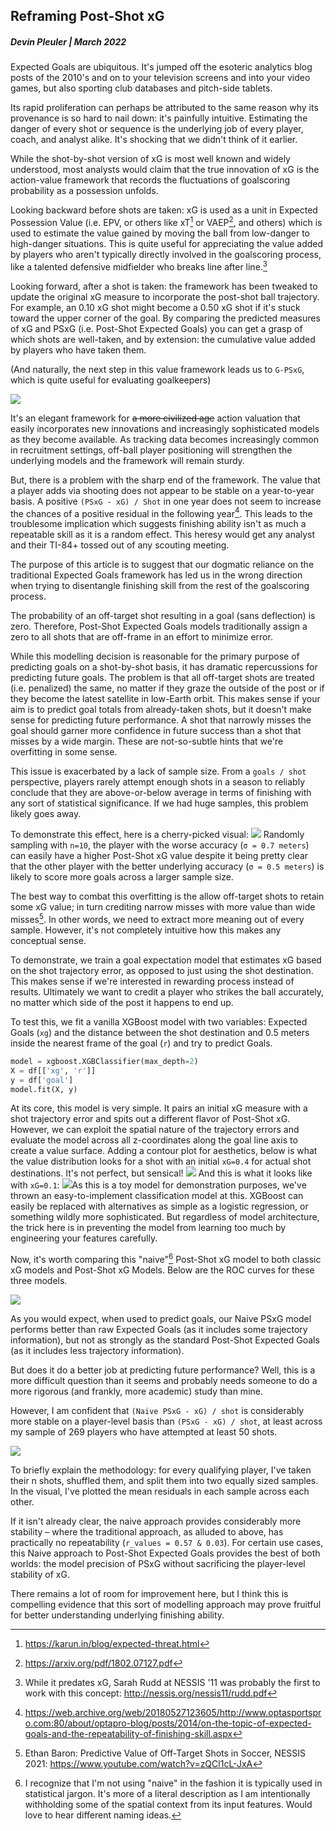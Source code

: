 ## **Reframing Post-Shot xG**

##### **Devin Pleuler | March 2022**

Expected Goals are ubiquitous. It's jumped off the esoteric analytics blog posts of the 2010's and on to your television screens and into your video games, but also sporting club databases and pitch-side tablets. 

Its rapid proliferation can perhaps be attributed to the same reason why its provenance is so hard to nail down: it's painfully intuitive. Estimating the danger of every shot or sequence is the underlying job of every player, coach, and analyst alike. It's shocking that we didn't think of it earlier.

While the shot-by-shot version of xG is most well known and widely understood, most analysts would claim that the true innovation of xG is the action-value framework that records the fluctuations of goalscoring probability as a possession unfolds.

Looking backward before shots are taken: xG is used as a unit in Expected Possession Value (i.e. EPV, or others like xT[^1] or VAEP[^2], and others) which is used to estimate the value gained by moving the ball from low-danger to high-danger situations. This is quite useful for appreciating the value added by players who aren't typically directly involved in the goalscoring process, like a talented defensive midfielder who breaks line after line.[^3] 

[^1]:https://karun.in/blog/expected-threat.html
[^2]: https://arxiv.org/pdf/1802.07127.pdf
[^3]: While it predates xG, Sarah Rudd at NESSIS '11 was probably the first to work with this concept: http://nessis.org/nessis11/rudd.pdf

Looking forward, after a shot is taken: the framework has been tweaked to update the original xG measure to incorporate the post-shot ball trajectory. For example, an 0.10 xG shot might become a 0.50 xG shot if it's stuck toward the upper corner of the goal. By comparing the predicted measures of xG and PSxG (i.e. Post-Shot Expected Goals) you can get a grasp of which shots are well-taken, and by extension: the cumulative value added by players who have taken them.

(And naturally, the next step in this value framework leads us to `G-PSxG`, which is quite useful for evaluating goalkeepers)

![](https://github.com/devinpleuler/research/blob/master/src/xg_value_progression.png)

It's an elegant framework for ~~a more civilized age~~ action valuation that easily incorporates new innovations and increasingly sophisticated models as they become available. As tracking data becomes increasingly common in recruitment settings, off-ball player positioning will strengthen the underlying models and the framework will remain sturdy.

But, there is a problem with the sharp end of the framework. The value that a player adds via shooting does not appear to be stable on a year-to-year basis. A positive `(PSxG - xG) / Shot` in one year does not seem to increase the chances of a positive residual in the following year[^4]. This leads to the troublesome implication which suggests finishing ability isn't as much a repeatable skill as it is a random effect. This heresy would get any analyst and their TI-84+ tossed out of any scouting meeting.

[^4]: https://web.archive.org/web/20180527123605/http://www.optasportspro.com:80/about/optapro-blog/posts/2014/on-the-topic-of-expected-goals-and-the-repeatability-of-finishing-skill.aspx

The purpose of this article is to suggest that our dogmatic reliance on the traditional Expected Goals framework has led us in the wrong direction when trying to disentangle finishing skill from the rest of the goalscoring process.

The probability of an off-target shot resulting in a goal (sans deflection) is zero. Therefore, Post-Shot Expected Goals models traditionally assign a zero to all shots that are off-frame in an effort to minimize error.

While this modelling decision is reasonable for the primary purpose of predicting goals on a shot-by-shot basis, it has dramatic repercussions for predicting future goals. The problem is that all off-target shots are treated (i.e. penalized) the same, no matter if they graze the outside of the post or if they become the latest satellite in low-Earth orbit. This makes sense if your aim is to predict goal totals from already-taken shots, but it doesn't make sense for predicting future performance. A shot that narrowly misses the goal should garner more confidence in future success than a shot that misses by a wide margin. These are not-so-subtle hints that we're overfitting in some sense.

This issue is exacerbated by a lack of sample size. From a `goals / shot` perspective,  players rarely attempt enough shots in a season to reliably conclude that they are above-or-below average in terms of finishing with any sort of statistical significance. If we had huge samples, this problem likely goes away.

To demonstrate this effect, here is a cherry-picked visual:
![](https://github.com/devinpleuler/research/blob/master/src/example.png)
Randomly sampling with `n=10`, the player with the worse accuracy (`σ = 0.7 meters`) can easily have a higher Post-Shot xG value despite it being pretty clear that the other player with the better underlying accuracy (`σ = 0.5 meters`) is likely to score more goals across a larger sample size.

The best way to combat this overfitting is the allow off-target shots to retain some xG value; in turn crediting narrow misses with more value than wide misses[^5]. In other words, we need to extract more meaning out of every sample. However, it's not completely intuitive how this makes any conceptual sense.

[^5]: Ethan Baron: Predictive Value of Off-Target Shots in Soccer, NESSIS 2021: https://www.youtube.com/watch?v=zQCl1cL-JxA

To demonstrate, we train a goal expectation model that estimates xG based on the shot trajectory error, as opposed to just using the shot destination. This makes sense if we're interested in rewarding process instead of results. Ultimately we want to credit a player who strikes the ball accurately, no matter which side of the post it happens to end up.

To test this, we fit a vanilla XGBoost model with two variables: Expected Goals (`xg`) and the distance between the shot destination and 0.5 meters inside the nearest frame of the goal (`r`) and try to predict Goals.

```python
model = xgboost.XGBClassifier(max_depth=2)
X = df[['xg', 'r']]
y = df['goal']
model.fit(X, y)
```

At its core, this model is very simple. It pairs an initial xG measure with a shot trajectory error and spits out a different flavor of Post-Shot xG. However, we can exploit the spatial nature of the trajectory errors and evaluate the model across all z-coordinates along the goal line axis to create a value surface. Adding a contour plot for aesthetics, below is what the value distribution looks for a shot with an initial `xG=0.4` for actual shot destinations. It's not perfect, but sensical!
![](https://github.com/devinpleuler/research/blob/master/src/xg04.png)
And this is what it looks like with `xG=0.1`:
![](https://github.com/devinpleuler/research/blob/master/src/xg01.png)As this is a toy model for demonstration purposes, we've thrown an easy-to-implement classification model at this. XGBoost can easily be replaced with alternatives as simple as a logistic regression, or something wildly more sophisticated. But regardless of model architecture, the trick here is in preventing the model from learning too much by engineering your features carefully.

Now, it's worth comparing this "naive"[^6] Post-Shot xG model to both classic xG models and Post-Shot xG Models. Below are the ROC curves for these three models.

![](https://github.com/devinpleuler/research/blob/master/src/roc.png)

As you would expect, when used to predict goals, our Naive PSxG model performs better than raw Expected Goals (as it includes some trajectory information), but not as strongly as the standard Post-Shot Expected Goals (as it includes less trajectory information).

[^6]: I recognize that I'm not using "naive" in the fashion it is typically used in statistical jargon. It's more of a literal description as I am intentionally withholding some of the spatial context from its input features. Would love to hear different naming ideas.

But does it do a better job at predicting future performance? Well, this is a more difficult question than it seems and probably needs someone to do a more rigorous (and frankly, more academic) study than mine.

However, I am confident that `(Naive PSxG - xG) / shot` is considerably more stable on a player-level basis than  `(PSxG - xG) / shot`, at least across my sample of 269 players who have attempted at least 50 shots.

![](https://github.com/devinpleuler/research/blob/master/src/stability.png)

To briefly explain the methodology: for every qualifying player, I've taken their n shots, shuffled them, and split them into two equally sized samples. In the visual, I've plotted the mean residuals in each sample across each other.

If it isn't already clear, the naive approach provides considerably more stability – where the traditional approach, as alluded to above, has practically no repeatability (`r_values = 0.57 & 0.03`). For certain use cases, this Naive approach to Post-Shot Expected Goals provides the best of both worlds: the model precision of PSxG without sacrificing the player-level stability of xG.

There remains a lot of room for improvement here, but I think this is compelling evidence that this sort of modelling approach may prove fruitful for better understanding underlying finishing ability.